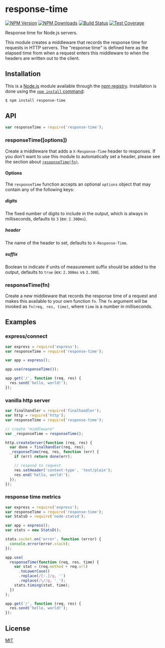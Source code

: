 # response-time

[![NPM Version][npm-image]][npm-url] [![NPM Downloads][downloads-image]][downloads-url] [![Build Status][travis-image]][travis-url] [![Test Coverage][coveralls-image]][coveralls-url]

Response time for Node.js servers.

This module creates a middleware that records the response time for requests in HTTP servers. The "response time" is defined here as the elapsed time from when a request enters this middleware to when the headers are written out to the client.

## Installation

This is a [Node.js](https://nodejs.org/en/) module available through the [npm registry](https://www.npmjs.com/). Installation is done using the [`npm install` command](https://docs.npmjs.com/getting-started/installing-npm-packages-locally):

```sh
$ npm install response-time
```

## API

<!-- eslint-disable no-unused-vars -->

```js
var responseTime = require('response-time');
```

### responseTime([options])

Create a middleware that adds a `X-Response-Time` header to responses. If you don't want to use this module to automatically set a header, please see the section about [`responseTime(fn)`](#responsetimefn).

#### Options

The `responseTime` function accepts an optional `options` object that may contain any of the following keys:

##### digits

The fixed number of digits to include in the output, which is always in milliseconds, defaults to `3` (ex: `2.300ms`).

##### header

The name of the header to set, defaults to `X-Response-Time`.

##### suffix

Boolean to indicate if units of measurement suffix should be added to the output, defaults to `true` (ex: `2.300ms` vs `2.300`).

### responseTime(fn)

Create a new middleware that records the response time of a request and makes this available to your own function `fn`. The `fn` argument will be invoked as `fn(req, res, time)`, where `time` is a number in milliseconds.

## Examples

### express/connect

```js
var express = require('express');
var responseTime = require('response-time');

var app = express();

app.use(responseTime());

app.get('/', function (req, res) {
  res.send('hello, world!');
});
```

### vanilla http server

```js
var finalhandler = require('finalhandler');
var http = require('http');
var responseTime = require('response-time');

// create "middleware"
var _responseTime = responseTime();

http.createServer(function (req, res) {
  var done = finalhandler(req, res);
  _responseTime(req, res, function (err) {
    if (err) return done(err);

    // respond to request
    res.setHeader('content-type', 'text/plain');
    res.end('hello, world!');
  });
});
```

### response time metrics

```js
var express = require('express');
var responseTime = require('response-time');
var StatsD = require('node-statsd');

var app = express();
var stats = new StatsD();

stats.socket.on('error', function (error) {
  console.error(error.stack);
});

app.use(
  responseTime(function (req, res, time) {
    var stat = (req.method + req.url)
      .toLowerCase()
      .replace(/[:.]/g, '')
      .replace(/\//g, '_');
    stats.timing(stat, time);
  })
);

app.get('/', function (req, res) {
  res.send('hello, world!');
});
```

## License

[MIT](LICENSE)

[npm-image]: https://img.shields.io/npm/v/response-time.svg
[npm-url]: https://npmjs.org/package/response-time
[travis-image]: https://img.shields.io/travis/expressjs/response-time/master.svg
[travis-url]: https://travis-ci.org/expressjs/response-time
[coveralls-image]: https://img.shields.io/coveralls/expressjs/response-time/master.svg
[coveralls-url]: https://coveralls.io/r/expressjs/response-time?branch=master
[downloads-image]: https://img.shields.io/npm/dm/response-time.svg
[downloads-url]: https://npmjs.org/package/response-time
